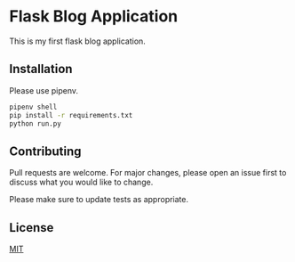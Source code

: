 # Flask Blog Application

This is my first flask blog application.

## Installation

Please use pipenv.

```bash
pipenv shell
pip install -r requirements.txt
python run.py
```


## Contributing
Pull requests are welcome. For major changes, please open an issue first to discuss what you would like to change.

Please make sure to update tests as appropriate.

## License
[MIT](https://choosealicense.com/licenses/mit/)
